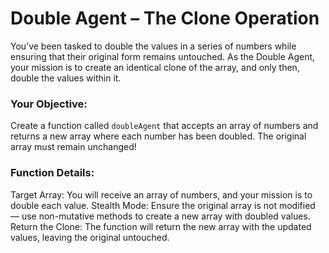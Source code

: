 # Double Agent – The Clone Operation

You’ve been tasked to double the values in a series of numbers while ensuring that their original form remains untouched. As the Double Agent, your mission is to create an identical clone of the array, and only then, double the values within it.

### Your Objective:

Create a function called `doubleAgent` that accepts an array of numbers and returns a new array where each number has been doubled. The original array must remain unchanged!

### Function Details:

Target Array: You will receive an array of numbers, and your mission is to double each value.
Stealth Mode: Ensure the original array is not modified — use non-mutative methods to create a new array with doubled values.
Return the Clone: The function will return the new array with the updated values, leaving the original untouched.
